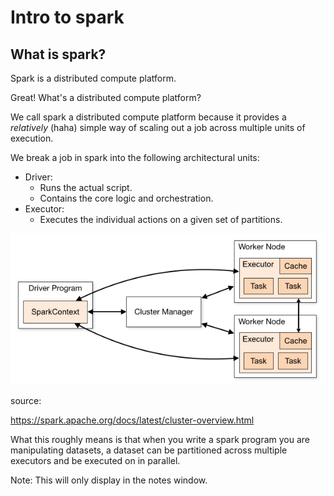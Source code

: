 # Intro to spark
## What is spark?


Spark is a distributed compute platform.


Great!  What's a distributed compute platform?


We call spark a distributed compute platform because it provides a
*relatively* (haha) simple way of scaling out a job across multiple units of execution.


We break a job in spark into the following architectural units:
* Driver:
  * Runs the actual script.
  * Contains the core logic and orchestration.
* Executor:
  * Executes the individual actions on a given set of partitions.


![spark-architecture](./markdown/cluster-overview.png)

source:

https://spark.apache.org/docs/latest/cluster-overview.html


What this roughly means is that when you write a spark program you are manipulating datasets, a dataset can be
partitioned across multiple executors and be executed on in parallel.

Note:
This will only display in the notes window.